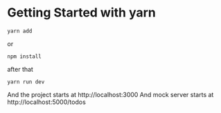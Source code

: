 # Getting Started with yarn
```
yarn add
```
or 
```
npm install
```
after that
```
yarn run dev
```
And the project starts at http://localhost:3000
And mock server starts at http://localhost:5000/todos
